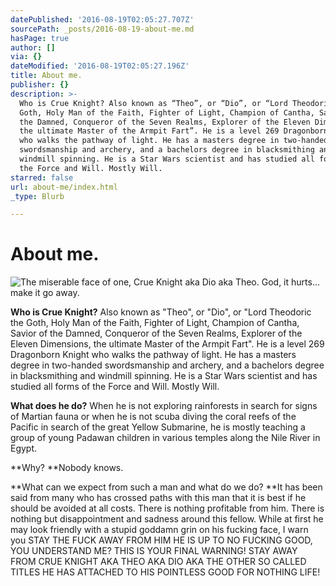 ```yaml
---
datePublished: '2016-08-19T02:05:27.707Z'
sourcePath: _posts/2016-08-19-about-me.md
hasPage: true
author: []
via: {}
dateModified: '2016-08-19T02:05:27.196Z'
title: About me.
publisher: {}
description: >-
  Who is Crue Knight? Also known as “Theo”, or “Dio”, or “Lord Theodoric the
  Goth, Holy Man of the Faith, Fighter of Light, Champion of Cantha, Savior of
  the Damned, Conqueror of the Seven Realms, Explorer of the Eleven Dimensions,
  the ultimate Master of the Armpit Fart”. He is a level 269 Dragonborn Knight
  who walks the pathway of light. He has a masters degree in two-handed
  swordsmanship and archery, and a bachelors degree in blacksmithing and
  windmill spinning. He is a Star Wars scientist and has studied all forms of
  the Force and Will. Mostly Will.
starred: false
url: about-me/index.html
_type: Blurb

---
```

# About me.
![The miserable face of one, Crue Knight aka Dio aka Theo. God, it hurts... make it go away.](https://the-grid-user-content.s3-us-west-2.amazonaws.com/bda0fc6c-9e9b-41dc-b5ed-341fe36cb929.jpg)

**Who is Crue Knight?** Also known as "Theo", or "Dio", or "Lord Theodoric the Goth, Holy Man of the Faith, Fighter of Light, Champion of Cantha, Savior of the Damned, Conqueror of the Seven Realms, Explorer of the Eleven Dimensions, the ultimate Master of the Armpit Fart". He is a level 269 Dragonborn Knight who walks the pathway of light. He has a masters degree in two-handed swordsmanship and archery, and a bachelors degree in blacksmithing and windmill spinning. He is a Star Wars scientist and has studied all forms of the Force and Will. Mostly Will.

**What does he do?** When he is not exploring rainforests in search for signs of Martian fauna or when he is not scuba diving the coral reefs of the Pacific in search of the great Yellow Submarine, he is mostly teaching a group of young Padawan children in various temples along the Nile River in Egypt.

**Why? **Nobody knows.

**What can we expect from such a man and what do we do? **It has been said from many who has crossed paths with this man that it is best if he should be avoided at all costs. There is nothing profitable from him. There is nothing but disappointment and sadness around this fellow. While at first he may look friendly with a stupid goddamn grin on his fucking face, I warn you STAY THE FUCK AWAY FROM HIM HE IS UP TO NO FUCKING GOOD, YOU UNDERSTAND ME? THIS IS YOUR FINAL WARNING! STAY AWAY FROM CRUE KNIGHT AKA THEO AKA DIO AKA THE OTHER SO CALLED TITLES HE HAS ATTACHED TO HIS POINTLESS GOOD FOR NOTHING LIFE!